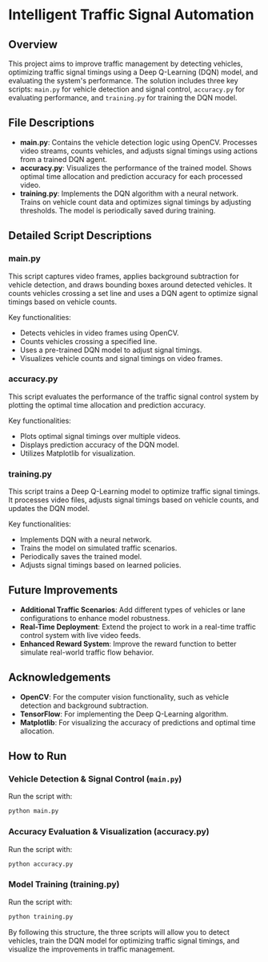 # Intelligent Traffic Signal Automation

## Overview

This project aims to improve traffic management by detecting vehicles, optimizing traffic signal timings using a Deep Q-Learning (DQN) model, and evaluating the system's performance. The solution includes three key scripts: `main.py` for vehicle detection and signal control, `accuracy.py` for evaluating performance, and `training.py` for training the DQN model.

## File Descriptions

- **main.py**: Contains the vehicle detection logic using OpenCV. Processes video streams, counts vehicles, and adjusts signal timings using actions from a trained DQN agent.
- **accuracy.py**: Visualizes the performance of the trained model. Shows optimal time allocation and prediction accuracy for each processed video.
- **training.py**: Implements the DQN algorithm with a neural network. Trains on vehicle count data and optimizes signal timings by adjusting thresholds. The model is periodically saved during training.

## Detailed Script Descriptions

### main.py

This script captures video frames, applies background subtraction for vehicle detection, and draws bounding boxes around detected vehicles. It counts vehicles crossing a set line and uses a DQN agent to optimize signal timings based on vehicle counts.

Key functionalities:
- Detects vehicles in video frames using OpenCV.
- Counts vehicles crossing a specified line.
- Uses a pre-trained DQN model to adjust signal timings.
- Visualizes vehicle counts and signal timings on video frames.

### accuracy.py

This script evaluates the performance of the traffic signal control system by plotting the optimal time allocation and prediction accuracy.

Key functionalities:
- Plots optimal signal timings over multiple videos.
- Displays prediction accuracy of the DQN model.
- Utilizes Matplotlib for visualization.

### training.py

This script trains a Deep Q-Learning model to optimize traffic signal timings. It processes video files, adjusts signal timings based on vehicle counts, and updates the DQN model.

Key functionalities:
- Implements DQN with a neural network.
- Trains the model on simulated traffic scenarios.
- Periodically saves the trained model.
- Adjusts signal timings based on learned policies.

## Future Improvements

- **Additional Traffic Scenarios**: Add different types of vehicles or lane configurations to enhance model robustness.
- **Real-Time Deployment**: Extend the project to work in a real-time traffic control system with live video feeds.
- **Enhanced Reward System**: Improve the reward function to better simulate real-world traffic flow behavior.

## Acknowledgements

- **OpenCV**: For the computer vision functionality, such as vehicle detection and background subtraction.
- **TensorFlow**: For implementing the Deep Q-Learning algorithm.
- **Matplotlib**: For visualizing the accuracy of predictions and optimal time allocation.

## How to Run

### Vehicle Detection & Signal Control (`main.py`)

Run the script with:

```bash
python main.py
```
### Accuracy Evaluation & Visualization (accuracy.py)

Run the script with:

```bash
python accuracy.py
```

### Model Training (training.py)

Run the script with:

```bash
python training.py
```
By following this structure, the three scripts will allow you to detect vehicles, train the DQN model for optimizing traffic signal timings, and visualize the improvements in traffic management.
